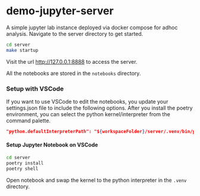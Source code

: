 # demo-jupyter-server

A simple jupyter lab instance deployed via docker compose for adhoc analysis. Navigate to the server directory to get started.

```bash
cd server
make startup
```

Visit the url http://127.0.0.1:8888 to access the server.

All the notebooks are stored in the `notebooks` directory.

### Setup with VSCode

If you want to use VSCode to edit the notebooks, you update your settings.json file to include the following options. After you install the poetry environment, you can select the python kernel/interpreter from the command palette.

```json
"python.defaultInterpreterPath": "${workspaceFolder}/server/.venv/bin/python3",
```

#### Setup Jupyter Notebook on VSCode

```bash
cd server
poetry install
poetry shell
```

Open notebook and swap the kernel to the python interpreter in the `.venv` directory.